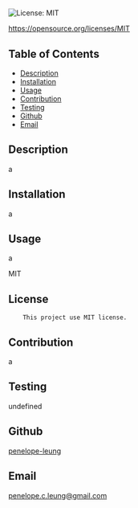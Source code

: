 # 

 ![License: MIT](https://img.shields.io/badge/License-MIT-yellow.svg)
 
https://opensource.org/licenses/MIT

  ## Table of Contents 
  - [Description](#description)
  - [Installation](#installation)
  - [Usage](#usage)
  - [Contribution](#contribution)
  - [Testing](#testing)
  - [Github](#github)
  - [Email](#email)

  ## Description
  a

  ## Installation
  a

  ## Usage
  a

  MIT
  ## License
        This project use MIT license.
      

  ## Contribution
  a

  ## Testing
  undefined

  ## Github
  [penelope-leung](https://github.com/penelope-leung)

  ## Email
  penelope.c.leung@gmail.com
